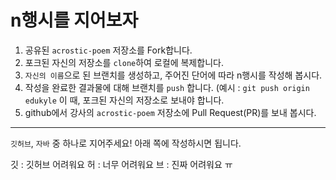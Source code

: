 # n행시를 지어보자

1. 공유된 `acrostic-poem` 저장소를 Fork합니다.
2. 포크된 자신의 저장소를 `clone`하여 로컬에 복제합니다.
3. `자신의 이름`으로 된 브랜치를 생성하고, 주어진 단어에 따라 n행시를 작성해 봅시다.
4. 작성을 완료한 결과물에 대해 브랜치를 `push` 합니다. (예시 : `git push origin edukyle` 이 때, 포크된 자신의 저장소로 보내야 합니다.
5. github에서 강사의 `acrostic-poem` 저장소에 Pull Request(PR)를 보내 봅시다.

---

`깃허브`, `자바` 중 하나로 지어주세요! 아래 쪽에 작성하시면 됩니다.

깃 : 깃허브 어려워요
허 : 너무 어려워요
브 : 진짜 어려워요 ㅠ